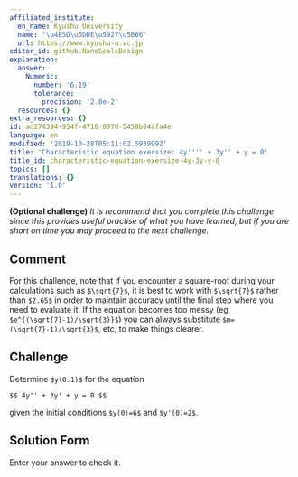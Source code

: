 ```yaml
---
affiliated_institute:
  en_name: Kyushu University
  name: "\u4E5D\u5DDE\u5927\u5B66"
  url: https://www.kyushu-u.ac.jp
editor_id: github.NanoScaleDesign
explanation:
  answer:
    Numeric:
      number: '6.19'
      tolerance:
        precision: '2.0e-2'
  resources: {}
extra_resources: {}
id: ad274394-954f-4710-8970-5458b94afa4e
language: en
modified: '2019-10-28T05:11:02.593999Z'
title: 'Characteristic equation exersize: 4y'''' + 3y'' + y = 0'
title_id: characteristic-equation-exersize-4y-3y-y-0
topics: []
translations: {}
version: '1.0'
---
```


**(Optional challenge)**
*It is recommend that you complete this challenge since this provides useful practise of what you have learned, but if you are short on time you may proceed to the next challenge.*

## Comment
For this challenge, note that if you encounter a square-root during your calculations such as `$\sqrt{7}$`, it is best to work with `$\sqrt{7}$` rather than `$2.65$` in order to maintain accuracy until the final step where you need to evaluate it. If the equation becomes too messy (eg `$e^{(\sqrt{7}-1)/\sqrt{3}}$`) you can always substitute `$m=(\sqrt{7}-1)/\sqrt{3}$`, etc, to make things clearer.

## Challenge

Determine `$y(0.1)$` for the equation

`$$ 4y'' + 3y' + y = 0 $$`

given the initial conditions `$y(0)=6$` and `$y'(0)=2$`.

## Solution Form
Enter your answer to check it.
